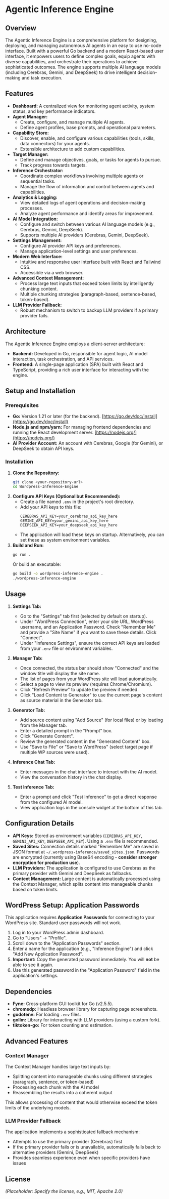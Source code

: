 # Agentic Inference Engine

## Overview

The Agentic Inference Engine is a comprehensive platform for designing, deploying, and managing autonomous AI agents in an easy to use no-code interface. Built with a powerful Go backend and a modern React-based user interface, it empowers users to define complex goals, equip agents with diverse capabilities, and orchestrate their operations to achieve sophisticated outcomes. The engine supports multiple AI language models (including Cerebras, Gemini, and DeepSeek) to drive intelligent decision-making and task execution.

## Features

*   **Dashboard:** A centralized view for monitoring agent activity, system status, and key performance indicators.
*   **Agent Manager:**
    *   Create, configure, and manage multiple AI agents.
    *   Define agent profiles, base prompts, and operational parameters.
*   **Capability Store:**
    *   Discover, enable, and configure various capabilities (tools, skills, data connectors) for your agents.
    *   Extensible architecture to add custom capabilities.
*   **Target Manager:**
    *   Define and manage objectives, goals, or tasks for agents to pursue.
    *   Track progress towards targets.
*   **Inference Orchestrator:**
    *   Coordinate complex workflows involving multiple agents or sequential tasks.
    *   Manage the flow of information and control between agents and capabilities.
*   **Analytics & Logging:**
    *   View detailed logs of agent operations and decision-making processes.
    *   Analyze agent performance and identify areas for improvement.
*   **AI Model Integration:**
    *   Configure and switch between various AI language models (e.g., Cerebras, Gemini, DeepSeek).
    *   Supports multiple AI providers (Cerebras, Gemini, DeepSeek).
*   **Settings Management:**
    *   Configure AI provider API keys and preferences.
    *   Manage application-level settings and user preferences.
*   **Modern Web Interface:**
    *   Intuitive and responsive user interface built with React and Tailwind CSS.
    *   Accessible via a web browser.
*   **Advanced Context Management:**
    *   Process large text inputs that exceed token limits by intelligently chunking content.
    *   Multiple chunking strategies (paragraph-based, sentence-based, token-based).
*   **LLM Provider Fallback:**
    *   Robust mechanism to switch to backup LLM providers if a primary provider fails.

## Architecture

The Agentic Inference Engine employs a client-server architecture:
*   **Backend:** Developed in Go, responsible for agent logic, AI model interaction, task orchestration, and API services.
*   **Frontend:** A single-page application (SPA) built with React and TypeScript, providing a rich user interface for interacting with the engine.

## Setup and Installation

### Prerequisites

*   **Go:** Version 1.21 or later (for the backend). [https://go.dev/doc/install](https://go.dev/doc/install)
*   **Node.js and npm/yarn:** For managing frontend dependencies and running the React development server. [https://nodejs.org/](https://nodejs.org/)
*   **AI Provider Account:** An account with Cerebras, Google (for Gemini), or DeepSeek to obtain API keys.

### Installation

1.  **Clone the Repository:**
    ```bash
    git clone <your-repository-url>
    cd Wordpress-Inference-Engine
    ```
2.  **Configure API Keys (Optional but Recommended):**
    *   Create a file named `.env` in the project's root directory.
    *   Add your API keys to this file:
        ```dotenv
        CEREBRAS_API_KEY=your_cerebras_api_key_here
        GEMINI_API_KEY=your_gemini_api_key_here
        DEEPSEEK_API_KEY=your_deepseek_api_key_here
        ```
    *   The application will load these keys on startup. Alternatively, you can set these as system environment variables.
3.  **Build and Run:**
    ```bash
    go run .
    ```
    Or build an executable:
    ```bash
    go build -o wordpress-inference-engine .
    ./wordpress-inference-engine
    ```

## Usage

1.  **Settings Tab:**
    *   Go to the "Settings" tab first (selected by default on startup).
    *   Under "WordPress Connection", enter your site URL, WordPress username, and an Application Password. Check "Remember Me" and provide a "Site Name" if you want to save these details. Click "Connect".
    *   Under "Inference Settings", ensure the correct API keys are loaded from your `.env` file or environment variables.

2.  **Manager Tab:**
    *   Once connected, the status bar should show "Connected" and the window title will display the site name.
    *   The list of pages from your WordPress site will load automatically.
    *   Select a page to view its preview (requires Chrome/Chromium).
    *   Click "Refresh Preview" to update the preview if needed.
    *   Click "Load Content to Generator" to use the current page's content as source material in the Generator tab.

3.  **Generator Tab:**
    *   Add source content using "Add Source" (for local files) or by loading from the Manager tab.
    *   Enter a detailed prompt in the "Prompt" box.
    *   Click "Generate Content".
    *   Review the generated content in the "Generated Content" box.
    *   Use "Save to File" or "Save to WordPress" (select target page if multiple WP sources were used).

4.  **Inference Chat Tab:**
    *   Enter messages in the chat interface to interact with the AI model.
    *   View the conversation history in the chat display.

5.  **Test Inference Tab:**
    *   Enter a prompt and click "Test Inference" to get a direct response from the configured AI model.
    *   View application logs in the console widget at the bottom of this tab.

## Configuration Details

*   **API Keys:** Stored as environment variables (`CEREBRAS_API_KEY`, `GEMINI_API_KEY`, `DEEPSEEK_API_KEY`). Using a `.env` file is recommended.
*   **Saved Sites:** Connection details marked "Remember Me" are saved in JSON format at `~/.wordpress-inference/saved_sites.json`. Passwords are encrypted (currently using Base64 encoding - **consider stronger encryption for production use**).
*   **LLM Providers:** The application is configured to use Cerebras as the primary provider with Gemini and DeepSeek as fallbacks.
*   **Context Management:** Large content is automatically processed using the Context Manager, which splits content into manageable chunks based on token limits.

## WordPress Setup: Application Passwords

This application requires **Application Passwords** for connecting to your WordPress site. Standard user passwords will not work.

1.  Log in to your WordPress admin dashboard.
2.  Go to "Users" -> "Profile".
3.  Scroll down to the "Application Passwords" section.
4.  Enter a name for the application (e.g., "Inference Engine") and click "Add New Application Password".
5.  **Important:** Copy the generated password immediately. You will **not** be able to see it again.
6.  Use this generated password in the "Application Password" field in the application's settings.

## Dependencies

*   **Fyne:** Cross-platform GUI toolkit for Go (v2.5.5).
*   **chromedp:** Headless browser library for capturing page screenshots.
*   **godotenv:** For loading `.env` files.
*   **gollm:** Library for interacting with LLM providers (using a custom fork).
*   **tiktoken-go:** For token counting and estimation.

## Advanced Features

### Context Manager

The Context Manager handles large text inputs by:
* Splitting content into manageable chunks using different strategies (paragraph, sentence, or token-based)
* Processing each chunk with the AI model
* Reassembling the results into a coherent output

This allows processing of content that would otherwise exceed the token limits of the underlying models.

### LLM Provider Fallback

The application implements a sophisticated fallback mechanism:
* Attempts to use the primary provider (Cerebras) first
* If the primary provider fails or is unavailable, automatically falls back to alternative providers (Gemini, DeepSeek)
* Provides seamless experience even when specific providers have issues

## License

*(Placeholder: Specify the license, e.g., MIT, Apache 2.0)*
